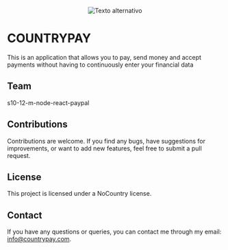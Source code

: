 <p align="center">
  <img src="https://uploads-ssl.webflow.com/62cc216ce23f79c10bc88169/639897fbe9bf535ede0383bd_Branding%20NC_Mesa%20de%20trabajo%201%203.png" alt="Texto alternativo">
</p>


# COUNTRYPAY
This is an application that allows you to pay, send money and accept payments without having to continuously enter your financial data

## Team
s10-12-m-node-react-paypal

<!-- ## Members -->


<!-- ## Application Features -->


## Contributions
Contributions are welcome. If you find any bugs, have suggestions for improvements, or want to add new features, feel free to submit a pull request.

## License
This project is licensed under a NoCountry license.

## Contact
If you have any questions or queries, you can contact me through my email: info@countrypay.com.
